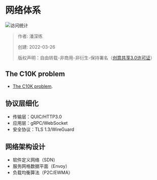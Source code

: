# 网络体系

![访问统计](https://visitor-badge.glitch.me/badge?page_id=senlypan.qa.03-network-architecture&left_color=blue&right_color=red)

> 作者: 潘深练
>
> 创建: 2022-03-26
>
> 版权声明：自由转载-非商用-非衍生-保持署名（[创意共享3.0许可证](https://creativecommons.org/licenses/by-nc-nd/3.0/deed.zh)）


## The C10K problem

-  [The C10K problem](http://www.kegel.com/c10k.html).

## 协议层细化

- 传输层：QUIC/HTTP3.0
- 应用层：gRPC/WebSocket
- 安全协议：TLS 1.3/WireGuard

## 网络架构设计

- 软件定义网络（SDN）
- 服务网格数据平面（Envoy）
- 负载均衡算法（P2C/EWMA）